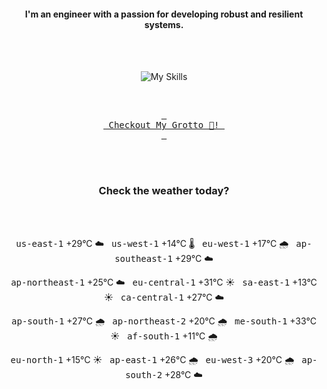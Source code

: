 <h4 align="center">I'm an engineer with a passion for developing robust and resilient systems.</h4>

<div align="center">
  <br/><br/>

![My Skills](https://go-skill-icons.vercel.app/api/icons?i=aws,azure,ts,go,docker,kubernetes,argocd,python&perline=4&theme=light)

<br/>

[<kbd> <br> Checkout My Grotto 🍵! <br> </kbd>](https://sathirak.me/)
  
</div>

<br/>
<br/>

<h3 align="center">Check the weather today?</h3>
<!-- start-daily-update -->
<div align="center">
  <!-- Updated on Thu Jun 26 01:50:23 UTC 2025 --><br><br>

  <kbd>us-east-1</kbd> +29°C ☁️ &nbsp; 
  <kbd>us-west-1</kbd> +14°C 🌡️ &nbsp; 
  <kbd>eu-west-1</kbd> +17°C 🌧️ &nbsp; 
  <kbd>ap-southeast-1</kbd> +29°C ☁️ <br>

  <kbd>ap-northeast-1</kbd> +25°C ☁️ &nbsp; 
  <kbd>eu-central-1</kbd> +31°C ☀️ &nbsp; 
  <kbd>sa-east-1</kbd> +13°C ☀️ &nbsp; 
  <kbd>ca-central-1</kbd> +27°C ☁️ <br>

  <kbd>ap-south-1</kbd> +27°C 🌧️ &nbsp; 
  <kbd>ap-northeast-2</kbd> +20°C 🌧️ &nbsp; 
  <kbd>me-south-1</kbd> +33°C ☀️ &nbsp; 
  <kbd>af-south-1</kbd> +11°C 🌧️ <br>

  <kbd>eu-north-1</kbd> +15°C ☀️ &nbsp; 
  <kbd>ap-east-1</kbd> +26°C 🌧️ &nbsp; 
  <kbd>eu-west-3</kbd> +20°C 🌧️ &nbsp; 
  <kbd>ap-south-2</kbd> +28°C ☁️
</div>
<!-- end-daily-update -->

